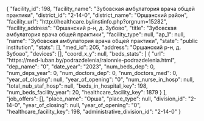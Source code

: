 {
    "facility_id": 198,
    "facility_name": "Зубовская амбулатория врача общей практики",
    "district_id": "2-14-0",
    "district_name": "Оршанский район",
    "facility_url": "http:\/\/healthcare.by\/instinfo.php?orgnum=15282",
    "facility_address": "Оршанский р-н,  д. Зубово",
    "title": "Зубовская амбулатория врача общей практики",
    "facility_type": null,
    "ap_1": null,
    "name": "Зубовская амбулатория врача общей практики",
    "state": "public institution",
    "stats": [],
    "med_id": 205,
    "address": "Оршанский р-н,  д. Зубово",
    "devices": [],
    "coord_x_y": null,
    "beds_stats": [
        {
            "url": "https:\/\/med-luban.by\/podrazdelenia\/raionnie-podrazdelenia.html",
            "dep_name": "0",
            "date_year": "2023",
            "num_beds_dep": 0,
            "num_deps_year": 0,
            "num_doctors_dep": 0,
            "num_doctors_med": 0,
            "year_of_closing": null,
            "year_of_opening": "0",
            "num_nurse_in_hosp": null,
            "total_nub_staf_hosp": null,
            "beds_in_hospital_key": 198,
            "num_beds_facility_year": 20,
            "healthcare_facility_key": 1879
        }
    ],
    "job_offers": [],
    "place_name": "Орша",
    "place_type": null,
    "division_id": "2-14-0",
    "year_of_closing": null,
    "year_of_opening": "0",
    "healthcare_facility_key": 198,
    "administrative_division_id": "2-14-0"
}